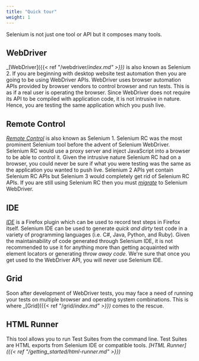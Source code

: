 ```yaml
---
title: "Quick tour"
weight: 1
---
```


Selenium is not just one tool or API
but it composes many tools.

## WebDriver

_[WebDriver]({{< ref "/webdriver/_index.md" >}})_ is also known as Selenium 2.
If you are beginning with desktop website test automation then you
are going to be using WebDriver APIs. WebDriver uses browser
automation APIs provided by browser vendors to control browser and
run tests. This is as if a real user is operating the browser. Since
WebDriver does not require its API to be compiled with application
code, it is not intrusive in nature. Hence, you are testing the
same application which you push live.


## Remote Control

[_Remote Control_](https://www.seleniumhq.org/docs/05_selenium_rc.jsp)
is also known as Selenium 1. 
Selenium RC was the most prominent Selenium tool
before the advent of Selenium WebDriver. Selenium RC would use a
proxy server and inject JavaScript into a browser to be able to control
it. Given the intrusive nature Selenium RC had on a browser,
you could never be sure if what you were testing was the same as 
the application you wanted to push live. Selenium 2 APIs yet contain Selenium RC APIs but
Selenium 3 would completely get rid of Selenium RC APIs. If you are
still using Selenium RC then you must 
[_migrate_](https://www.seleniumhq.org/docs/03_webdriver.jsp#migrating-from-selenium-1-0)
to Selenium WebDriver.


## IDE

_[IDE](https://www.seleniumhq.org/selenium-ide)_ is a
Firefox plugin which can be used to record test steps in Firefox itself. 
Selenium IDE can be used to generate _quick and dirty_
 test code in a variety of programming languages (i.e. C#,
Java, Python, and Ruby). Given the maintainability of code generated
through Selenium IDE, it is not recommended to use it for anything
more than getting acquainted with element locators or generating
_throw away code_. We're sure that once you get used to the
WebDriver API, you will never use Selenium IDE.


## Grid

Soon after development of WebDriver tests, you may face a need of
running your tests on multiple browser and operating system combinations.
This is where _[Grid]({{< ref "/grid/_index.md" >}})_ comes to the rescue.


## HTML Runner

This tool allows you to run Test Suites from the command
line. Test Suites are HTML exports from Selenium IDE or compatible
tools. _[HTML Runner]({{< ref "/getting_started/html-runner.md" >}})_

